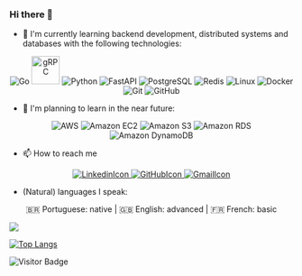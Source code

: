 ### Hi there 👋

<!-- Section of the technologies I'm currently learning and practicing -->

- 🌱 I'm currently learning backend development, distributed systems and databases with the following technologies: 

<p align="center">
  <img alt="Go" src="https://img.shields.io/badge/Go-00ADD8?logo=Go&logoColor=white&style=for-the-badge" />
  <img alt="gRPC" src="https://cncf-branding.netlify.app/img/projects/grpc/stacked/white/grpc-stacked-white.png" width=50 />
  <img alt="Python" src="https://img.shields.io/badge/Python-3776AB?logo=Python&logoColor=white&style=for-the-badge" />
  <img alt="FastAPI" src="https://img.shields.io/badge/FastAPI-009688?logo=FastAPI&logoColor=white&style=for-the-badge" />
  <img alt="PostgreSQL" src="https://img.shields.io/badge/PostgreSQL-4169E1?logo=PostgreSQL&logoColor=white&style=for-the-badge" />
  <img alt="Redis" src="https://img.shields.io/badge/Redis-DC382D.svg?style=for-the-badge&logo=Redis&logoColor=white" />
  <img alt="Linux" src="https://img.shields.io/badge/Linux-FCC624?logo=Linux&logoColor=black&style=for-the-badge" />
  <img alt="Docker" src="https://img.shields.io/badge/Docker-2496ED?logo=Docker&logoColor=black&style=for-the-badge" />
  <img alt="Git" src="https://img.shields.io/badge/Git-F05032?logo=Git&logoColor=white&style=for-the-badge" />
  <img alt="GitHub" src="https://img.shields.io/badge/GitHub-100000?style=for-the-badge&logo=github&logoColor=white"/>
</p>

<!-- Section of the technologies I'm planning to learn in the near future -->

- 🌿 I'm planning to learn in the near future: 

<p align="center">
  <img alt="AWS" src="https://img.shields.io/badge/Amazon AWS-232F3E.svg?style=for-the-badge&logo=AmazonAWS&logoColor=white" />
  <img alt="Amazon EC2" src="https://img.shields.io/badge/Amazon EC2-FF9900.svg?style=for-the-badge&logo=AmazonEC2&logoColor=white" />
  <img alt="Amazon S3" src="https://img.shields.io/badge/Amazon S3-569A31.svg?style=for-the-badge&logo=AmazonS3&logoColor=white" />
  <img alt="Amazon RDS" src="https://img.shields.io/badge/Amazon RDS-527FFF.svg?style=for-the-badge&logo=AmazonRDS&logoColor=white" />
  <img alt="Amazon DynamoDB" src="https://img.shields.io/badge/Amazon DynamoDB-4053D6.svg?style=for-the-badge&logo=AmazonDynamoDB&logoColor=white" />
</p>

<!-- Section of how to reach me -->

- 📫 How to reach me

<p align="center">
  <a href="https://www.linkedin.com/in/karlos-daniel-9188b01a2/">
    <img alt="LinkedinIcon" src="https://img.shields.io/badge/Linkedin-0A66C2?logo=Linkedin&logoColor=white&style=for-the-badge"/>
  </a>
  <a href="https://github.com/karlosdaniel451">
    <img alt="GitHubIcon" src="https://img.shields.io/badge/GitHub-100000?logo=GitHub&logoColor=white&style=for-the-badge" />
  </a>
  <a href="mailto:karlosdanielsilva7654@gmail.com">
    <img alt="GmailIcon" src="https://img.shields.io/badge/Gmail-EA4335?logo=Gmmail&logoColor=white&style=for-the-badge" />
  </a>
</p>


<!-- Section of the (natural) languages I speak -->

- (Natural) languages I speak: 
<p align="center">
🇧🇷 Portuguese: native |
🇬🇧 English: advanced |
🇫🇷 French: basic
</p>

<!-- Section of my GitHub stats -->

<img src="https://github-readme-stats.vercel.app/api?username=karlosdaniel451&count_private=true&theme=dark&show_icons=true" />


<!-- Section of the most used languages by me. -->

[![Top Langs](https://github-readme-stats.vercel.app/api/top-langs/?username=karlosdaniel451&count_private=true&theme=dark&langs_count=6&exclude_repo=karlosdaniel451.github.io,learning-git-and-github,data-analysis)](https://github.com/karlosdaniel451/github-readme-stats)


<!-- Section of the most used languages by me. -->

![Visitor Badge](https://visitor-badge.laobi.icu/badge?page_id=karlosdaniel451.karlosdaniel451)


<!--
**karlosdaniel451/karlosdaniel451** is a ✨ _special_ ✨ repository because its `README.md` (this file) appears on your GitHub profile.

Here are some ideas to get you started:

- 🔭 I’m currently working on ...

- 👯 I’m looking to collaborate on ...
- 🤔 I’m looking for help with ...
- 💬 Ask me about ...
- 😄 Pronouns: ...
- ⚡ Fun fact: ...
-->
